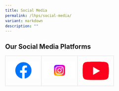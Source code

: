```yaml
---
title: Social Media
permalink: /lhps/social-media/
variant: markdown
description: ""
---
```

<style>
table {
  width: 100%;
}

td{
  border: 1px solid #dddddd;
  text-align: left;
  padding: 8px;
}

</style>



<h2>Our Social Media Platforms</h2>
<table>
  <tbody><tr>
    <td><a href="https://www.facebook.com/LianhuaPS/" target="_blank"><img src="/images/Lphs/facebook.png" style="width:100px"></a></td>
    <td><a href="https://www.instagram.com/lianhua_pri/" target="_blank"><img src="/images/Lphs/instagram.jpg" style="width:100px"></a></td>
    <td><a href="https://www.youtube.com/@lianhuaprimary" target="_blank"><img src="/images/Lphs/youtube.png" style="width:100px"></a></td>
  </tr>
</tbody></table>